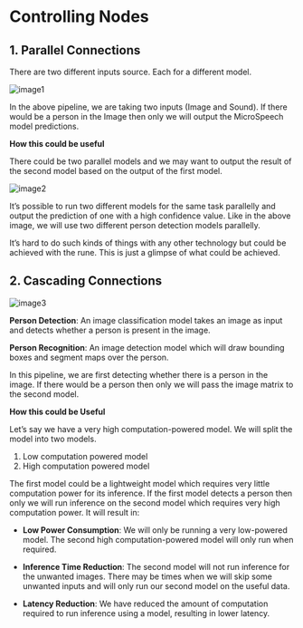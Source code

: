 # Controlling Nodes

## 1. **Parallel Connections**

There are two different inputs source. Each for a different model.

![image1](https://user-images.githubusercontent.com/50593567/159255556-4e6932ba-5e6c-4e1a-b220-380ba1e45769.png)

In the above pipeline, we are taking two inputs (Image and Sound). If there would be a person in the Image then only we will output the MicroSpeech model predictions.

**How this could be useful**

There could be two parallel models and we may want to output the result of the second model based on the output of the first model.

![image2](https://user-images.githubusercontent.com/50593567/159256068-ddde0fb2-fef7-491c-98c2-6fa906457997.png)

It’s possible to run two different models for the same task parallelly and output the prediction of one with a high confidence value. Like in the above image, we will use two different person detection models parallelly.

It’s hard to do such kinds of things with any other technology but could be achieved with the rune. This is just a glimpse of what could be achieved.

## 2. **Cascading Connections**

![image3](https://user-images.githubusercontent.com/50593567/159256244-95ab8931-8df8-45af-9ba2-1291ee558036.png)

**Person Detection**: An image classification model takes an image as input and detects whether a person is present in the image.

**Person Recognition**: An image detection model which will draw bounding boxes and segment maps over the person.

In this pipeline, we are first detecting whether there is a person in the image. If there would be a person then only we will pass the image matrix to the second model.

**How this could be Useful**

Let’s say we have a very high computation-powered model. We will split the model into two models.

1. Low computation powered model
2. High computation powered model

The first model could be a lightweight model which requires very little computation power for its inference. If the first model detects a person then only we will run inference on the second model which requires very high computation power. It will result in:

- **Low Power Consumption**: We will only be running a very low-powered model. The second high computation-powered model will only run when required.

- **Inference Time Reduction**: The second model will not run inference for the unwanted images. There may be times when we will skip some unwanted inputs and will only run our second model on the useful data.

- **Latency Reduction**: We have reduced the amount of computation required to run inference using a model, resulting in lower latency.
